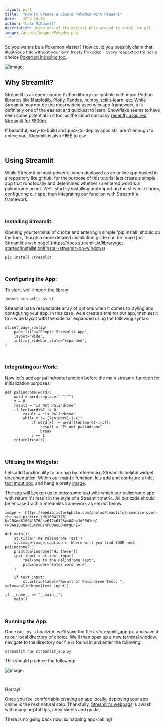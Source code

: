 ```yaml
---
layout: post
title:  "How to Create a Simple Pokedex with PokeAPI"
date:   2022-10-18
author: "Luke McDowell"
description: Using one of the easiest APIs around to catch 'em all.
image: /assets/images/Pokedex.png
---
```



So you wanna be a Pokemon Master? How could you possibly claim that illustrious title without your own trusty Pokedex - every respected trainer's choice [Pokemon indexing tool](https://bulbapedia.bulbagarden.net/wiki/Pok%C3%A9dex). 


![image:](https://assets.pokemon.com/assets/cms2/img/watch-pokemon-tv/seasons/season01/season01_ep42_ss01.jpg)


## Why Streamlit?
Streamlit is an open-source Python library compatible with major Python libraries like Matplotlib, Plotly, Pandas, numpy, scikit-learn, etc. While Streamlit may not be the most widely used web app framework, it is definitely one of the easiest and quickest to learn. Snowflake seems to have seen some potential in it too, as the cloud company [recently acquired Streamlit for $800m](https://techcrunch.com/2022/03/02/snowflake-acquires-streamlit-for-800m-to-help-customers-build-data-based-apps/).

If beautiful, easy-to-build and quick-to-deploy apps still aren't enough to entice you, Streamlit is also FREE to use.


  <br> 
  
## Using Streamlit



While Streamlit is most powerful when deployed as an online app hosted in a repository like github, for the purpose of this tutorial lets create a simple app that runs locally and determines whether an entered word is a palindrome or not.  We'll start by installing and importing the streamlit library, configuring our app, then integrating our function with Streamlit's framework.

 <br> 

### Installing Streamlit:


Opening your terminal of choice and entering a simple 'pip install' should do the trick, though a more detailed installation guide can be found [on Streamlit's web page].(https://docs.streamlit.io/library/get-started/installation#install-streamlit-on-windows)
  
```
pip install streamlit
```
  <br> 
  
  
### Configuring the App:

To start, we'll import the library:
```
import streamlit as st  
```


Streamlit has a respectable array of options when it comes to styling and configuring your app. In this case, we'll create a title for our app, then set it to a wide layout with the side bar expanded using the following syntax: 
```
st.set_page_config(
    page_title="Sample Streamlit App",
    layout="wide",
    initial_sidebar_state="expanded",
)
```
  <br> 
  
  
### Integrating our Work:

Now let's add our palindrome function before the main streamlit function for initialization purposes. 
```
def palindrome(word):
    word = word.replace(" ","")
    x = 0
    result = "Is Not Palindrome"
    if len(word)%2 != 0:
        result = "Is Palindrome"
        while x != (len(word)-1-x):
            if word[x] != word[(len(word)-1-x)]:
                result = "Is not palindrome"
                break
            x += 1          
    return(result)
```
 <br> 
 
### Utilizing the Widgets:

Lets add functionality to our app by referencing Streamlits helpful widget documentation. Within our main(): function, lets add and configure a title, [text input box](https://docs.streamlit.io/library/api-reference/widgets/st.text_input), and hang a pretty [image](https://docs.streamlit.io/library/api-reference/media/st.image). 

The app will beckon us to enter some text with which our palindrome app with return it's result in the style of a Streamlit metric. All our code should be encased within Streamlits framework as set out below:


```
image = 'https://media.istockphoto.com/photos/beautiful-sunrise-over-the-sea-picture-id610041376?k=20&m=610041376&s=612x612&w=0&h=JoEPWYoq1-FN5ANIQHNNdI2XrRDYnPCUWuLOHMrgLnE='

def main():
    st.title('The Palindrome Test')
    st.image(image,caption = 'Where will you find YOUR next palindrome?')
    print(palindrome('Hi there'))
    text_input = st.text_input(
        "Welcome to the Palindrome Test",
        placeholder='Enter word here',
    )

    if text_input:
        st.metric(label="Result of Palindrome Test: ", value=palindrome(text_input))   
    
if __name__ == "__main__":
    main()
```

 <br> 

### Running the App:

Once our .py is finalized, we'll save the file as 'streamlit_app.py' and save it to our local directory of choice. We'll then open up a new terminal window, navigate to the directory our file is found in and enter the following:
```
streamlit run streamlit_app.py
```    

This should produce the following:

![image:](https://i.ibb.co/c8zy0d1/Palindrome-Result.png)

<br> 

Horray!

Once you feel comfortable creating an app locally, deploying your app online is the next natural step. Thankfully, [Streamlit's webpage](https://docs.streamlit.io/) is awash with many helpful tips, cheatsheets and guides. 

There is no going back now, so happing app-baking!


